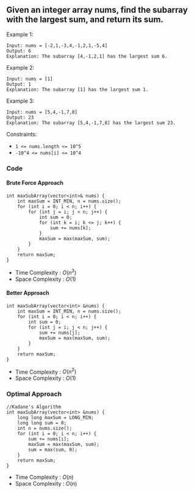 ## Given an integer array nums, find the subarray with the largest sum, and return its sum.

Example 1:
```
Input: nums = [-2,1,-3,4,-1,2,1,-5,4]
Output: 6
Explanation: The subarray [4,-1,2,1] has the largest sum 6.
```
Example 2:
```
Input: nums = [1]
Output: 1
Explanation: The subarray [1] has the largest sum 1.
```
Example 3:
```
Input: nums = [5,4,-1,7,8]
Output: 23
Explanation: The subarray [5,4,-1,7,8] has the largest sum 23.
``` 

Constraints:
- `1 <= nums.length <= 10^5`
- `-10^4 <= nums[i] <= 10^4`

### Code
#### Brute Force Approach
```
int maxSubArray(vector<int>& nums) {
    int maxSum = INT_MIN, n = nums.size(); 
    for (int i = 0; i < n; i++) {
        for (int j = i; j < n; j++) {
            int sum = 0;
            for (int k = i; k <= j; k++) {
                sum += nums[k];
            }
            maxSum = max(maxSum, sum);
        }
    }
    return maxSum;
}
```
- Time Complexity : $O(n^3)$
- Space Complexity : $O(1)$

#### Better Approach
```
int maxSubArray(vector<int> &nums) {
    int maxSum = INT_MIN, n = nums.size(); 
    for (int i = 0; i < n; i++) {
        int sum = 0;
        for (int j = i; j < n; j++) {
            sum += nums[j];
            maxSum = max(maxSum, sum); 
        }
    }
    return maxSum;
}
```
- Time Complexity : $O(n^2)$
- Space Complexity : $O(1)$

### Optimal Approach
```
//Kadane's Algorithm
int maxSubArray(vector<int> &nums) {
    long long maxSum = LONG_MIN;
    long long sum = 0;
    int n = nums.size();
    for (int i = 0; i < n; i++) {
        sum += nums[i];
        maxSum = max(maxSum, sum);
        sum = max(sum, 0);
    }
    return maxSum;
}
```
- Time Complexity : $O(n)$
- Space Complexity : $O(n)$